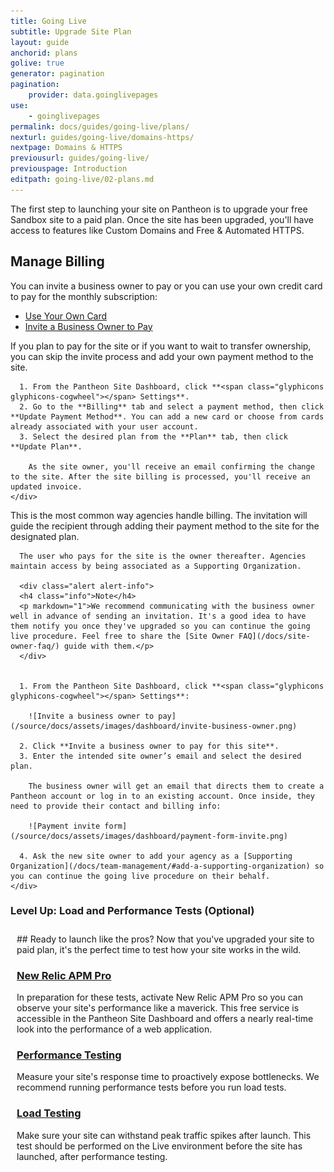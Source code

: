 ```yaml
---
title: Going Live
subtitle: Upgrade Site Plan
layout: guide
anchorid: plans
golive: true
generator: pagination
pagination:
    provider: data.goinglivepages
use:
    - goinglivepages
permalink: docs/guides/going-live/plans/
nexturl: guides/going-live/domains-https/
nextpage: Domains & HTTPS
previousurl: guides/going-live/
previouspage: Introduction
editpath: going-live/02-plans.md
---
```


The first step to launching your site on Pantheon is to upgrade your free Sandbox site to a paid plan. Once the site has been upgraded, you'll have access to features like Custom Domains and Free & Automated HTTPS.

## Manage Billing
You can invite a business owner to pay or you can use your own credit card to pay for the monthly subscription:

<!-- Nav tabs -->
<ul class="nav nav-tabs" role="tablist">
  <li class="active" role="presentation"><a href="#selfpay" aria-controls="selfpay" role="tab" data-toggle="tab">Use Your Own Card</a></li>
  <li role="presentation"><a href="#invite" aria-controls="invite" role="tab" data-toggle="tab">Invite a Business Owner to Pay</a></li>
</ul>

<!-- Tab panes -->
<div class="tab-content">
  <div role="tabpanel" class="tab-pane active" id="selfpay">
    <div markdown="1">
      If you plan to pay for the site or if you want to wait to transfer ownership, you can skip the invite process and add your own payment method to the site.

      1. From the Pantheon Site Dashboard, click **<span class="glyphicons glyphicons-cogwheel"></span> Settings**.
      2. Go to the **Billing** tab and select a payment method, then click **Update Payment Method**. You can add a new card or choose from cards already associated with your user account.
      3. Select the desired plan from the **Plan** tab, then click **Update Plan**.

        As the site owner, you'll receive an email confirming the change to the site. After the site billing is processed, you'll receive an updated invoice.
    </div>
  </div>
  <div role="tabpanel" class="tab-pane" id="invite">
    <div markdown="1">
      This is the most common way agencies handle billing. The invitation will guide the recipient through adding their payment method to the site for the designated plan.

      The user who pays for the site is the owner thereafter. Agencies maintain access by being associated as a Supporting Organization.  

      <div class="alert alert-info">
      <h4 class="info">Note</h4>
      <p markdown="1">We recommend communicating with the business owner well in advance of sending an invitation. It's a good idea to have them notify you once they've upgraded so you can continue the going live procedure. Feel free to share the [Site Owner FAQ](/docs/site-owner-faq/) guide with them.</p>
      </div>


      1. From the Pantheon Site Dashboard, click **<span class="glyphicons glyphicons-cogwheel"></span> Settings**:

        ![Invite a business owner to pay](/source/docs/assets/images/dashboard/invite-business-owner.png)

      2. Click **Invite a business owner to pay for this site**.
      3. Enter the intended site owner’s email and select the desired plan.

        The business owner will get an email that directs them to create a Pantheon account or log in to an existing account. Once inside, they need to provide their contact and billing info:

        ![Payment invite form](/source/docs/assets/images/dashboard/payment-form-invite.png)

      4. Ask the new site owner to add your agency as a [Supporting Organization](/docs/team-management/#add-a-supporting-organization) so you can continue the going live procedure on their behalf.
    </div>
  </div>
</div>

<div class="panel panel-drop panel-guide" id="accordion">
  <div class="panel-heading panel-drop-heading">
    <a class="accordion-toggle panel-drop-title collapsed" data-toggle="collapse" data-parent="#accordion" data-proofer-ignore data-target="#host-specific1"><h3 class="panel-title panel-drop-title" style="cursor:pointer;"><i class="fa fa-graduation-cap" style="line-height:.9"></i> Level Up: Load and Performance Tests (Optional)</h3></a>
  </div>
  <div id="host-specific1" class="collapse" style="padding:10px;">
    <div markdown="1">
## Ready to launch like the pros?
Now that you've upgraded your site to paid plan, it's the perfect time to test how your site works in the wild.

### [New Relic APM Pro](/docs/new-relic/#activate-new-relic-apm-pro)
In preparation for these tests, activate New Relic APM Pro so you can observe your site's performance like a maverick. This free service is accessible in the Pantheon Site Dashboard and offers a nearly real-time look into the performance of a web application.

### [Performance Testing](/docs/load-and-performance-testing/#performance-testing)
Measure your site's response time to proactively expose bottlenecks. We recommend running performance tests before you run load tests.

### [Load Testing](/docs/load-and-performance-testing/#load-testing)
Make sure your site can withstand peak traffic spikes after launch. This test should be performed on the Live environment before the site has launched, after performance testing.
    </div>
  </div>
</div>
